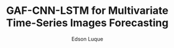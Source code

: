 ---
paperId: 41
author: Edson Luque
publicationauthor: Luque, E.
title: GAF-CNN-LSTM for Multivariate Time-Series Images Forecasting
pdf: --
poster: Poster_Edson_Luque
alt: --
type: Poster
topic: General Machine Learning
link: 
conference: icml
year: 2019
tags: icml-2019-np
location: California, USA
---